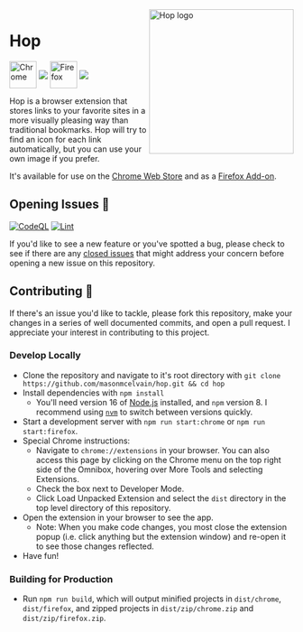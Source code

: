 <img align="right" width="256px" height="256px" alt="Hop logo" src="https://user-images.githubusercontent.com/52104630/138492652-531cc551-f07c-4e63-9146-3c9352d34847.png" />

# Hop

[link-chrome]: https://chrome.google.com/webstore/detail/hop/djdlkcbfbdebfaoakhnoienanaakgccd 'Version published on Chrome Web Store'
[link-firefox]: https://addons.mozilla.org/en-US/firefox/addon/hop/ 'Version published on Mozilla Add-ons'

[<img src="https://raw.githubusercontent.com/alrra/browser-logos/90fdf03c/src/chrome/chrome.svg" width="48" alt="Chrome" valign="middle">][link-chrome] [<img valign="middle" src="https://img.shields.io/chrome-web-store/v/djdlkcbfbdebfaoakhnoienanaakgccd.svg?label=%20">][link-chrome]
[<img src="https://raw.githubusercontent.com/alrra/browser-logos/90fdf03c/src/firefox/firefox.svg" width="48" alt="Firefox" valign="middle">][link-firefox] [<img valign="middle" src="https://img.shields.io/amo/v/hop.svg?label=%20">][link-firefox]

Hop is a browser extension that stores links to your favorite sites in a more visually pleasing way than traditional bookmarks. Hop will try to find an icon for each link automatically, but you can use your own image if you prefer.

It's available for use on the [Chrome Web Store](https://chrome.google.com/webstore/detail/hop/djdlkcbfbdebfaoakhnoienanaakgccd) and as a [Firefox Add-on](https://addons.mozilla.org/en-US/firefox/addon/hop/).

## Opening Issues 🥕

[![CodeQL](https://github.com/masonmcelvain/hop/actions/workflows/codeql-analysis.yml/badge.svg?branch=main)](https://github.com/masonmcelvain/hop/actions/workflows/codeql-analysis.yml)
[![Lint](https://github.com/masonmcelvain/hop/actions/workflows/lint.yml/badge.svg)](https://github.com/masonmcelvain/hop/actions/workflows/lint.yml)

If you'd like to see a new feature or you've spotted a bug, please check to see if there are any [closed issues](https://github.com/masonmcelvain/hop/issues?q=is%3Aissue+is%3Aclosed) that might address your concern before opening a new issue on this repository.

## Contributing 🐰
If there's an issue you'd like to tackle, please fork this repository, make your changes in a series of well documented commits, and open a pull request. I appreciate your interest in contributing to this project.

### Develop Locally
* Clone the repository and navigate to it's root directory with `git clone https://github.com/masonmcelvain/hop.git && cd hop`
* Install dependencies with `npm install`
  * You'll need version 16 of [Node.js](https://nodejs.org/en/download/) installed, and `npm` version 8. I recommend using [`nvm`](https://github.com/nvm-sh/nvm) to switch between versions quickly.
* Start a development server with `npm run start:chrome` or `npm run start:firefox`.
* Special Chrome instructions:
  * Navigate to `chrome://extensions` in your browser. You can also access this page by clicking on the Chrome menu on the top right side of the Omnibox, hovering over More Tools and selecting Extensions.
  * Check the box next to Developer Mode.
  * Click Load Unpacked Extension and select the `dist` directory in the top level directory of this repository.
* Open the extension in your browser to see the app.
  * Note: When you make code changes, you most close the extension popup (i.e. click anything but the extension window) and re-open it to see those changes reflected.
* Have fun!

### Building for Production
* Run `npm run build`, which will output minified projects in `dist/chrome`, `dist/firefox`, and zipped projects in `dist/zip/chrome.zip` and `dist/zip/firefox.zip`.
